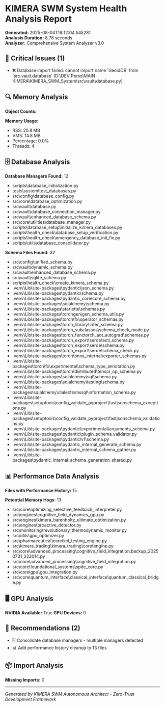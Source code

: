 # KIMERA SWM System Health Analysis Report

**Generated:** 2025-08-04T16:12:04.545281  
**Analysis Duration:** 8.78 seconds  
**Analyzer:** Comprehensive System Analyzer v3.0

## 🚨 Critical Issues (1)

- ❌ Database import failed: cannot import name 'GeoidDB' from 'src.vault.database' (D:\DEV Perso\MAIN KIMERA\KIMERA_SWM_System\src\vault\database.py)


## 🔍 Memory Analysis

**Object Counts:**

**Memory Usage:**
- RSS: 20.8 MB
- VMS: 14.8 MB  
- Percentage: 0.0%
- Threads: 4


## 🗄️ Database Analysis

**Database Managers Found:** 12
- scripts\database_initialization.py
- tests\system\test_databases.py
- src\config\database_config.py
- src\core\database_optimization.py
- src\vault\database.py
- src\vault\database_connection_manager.py
- src\vault\enhanced_database_schema.py
- src\core\utilities\database_manager.py
- scripts\database_setup\initialize_kimera_databases.py
- scripts\health_check\database_setup_verification.py
- scripts\health_check\emergency_database_init_fix.py
- scripts\utils\database_consolidator.py

**Schema Files Found:** 32
- src\config\unified_schema.py
- src\vault\dynamic_schema.py
- src\vault\enhanced_database_schema.py
- src\vault\sqlite_schema.py
- scripts\health_check\create_kimera_schema.py
- .venv\Lib\site-packages\pydantic\json_schema.py
- .venv\Lib\site-packages\pydantic\schema.py
- .venv\Lib\site-packages\pydantic_core\core_schema.py
- .venv\Lib\site-packages\sqlalchemy\schema.py
- .venv\Lib\site-packages\starlette\schemas.py
- .venv\Lib\site-packages\torchgen\gen_schema_utils.py
- .venv\Lib\site-packages\torch\fx\operator_schemas.py
- .venv\Lib\site-packages\torch\_library\infer_schema.py
- .venv\Lib\site-packages\torch\_subclasses\schema_check_mode.py
- .venv\Lib\site-packages\torch\_functorch\_aot_autograd\schemas.py
- .venv\Lib\site-packages\torch\_export\serde\aoti_schema.py
- .venv\Lib\site-packages\torch\_export\serde\schema.py
- .venv\Lib\site-packages\torch\_export\serde\schema_check.py
- .venv\Lib\site-packages\torch\onnx\_internal\exporter\_schemas.py
- .venv\Lib\site-packages\torch\fx\experimental\schema_type_annotation.py
- .venv\Lib\site-packages\torch\distributed\tensor\_op_schema.py
- .venv\Lib\site-packages\sqlalchemy\sql\schema.py
- .venv\Lib\site-packages\sqlalchemy\testing\schema.py
- .venv\Lib\site-packages\sqlalchemy\dialects\mssql\information_schema.py
- .venv\Lib\site-packages\setuptools\config\_validate_pyproject\fastjsonschema_exceptions.py
- .venv\Lib\site-packages\setuptools\config\_validate_pyproject\fastjsonschema_validations.py
- .venv\Lib\site-packages\pydantic\experimental\arguments_schema.py
- .venv\Lib\site-packages\pydantic\plugin\_schema_validator.py
- .venv\Lib\site-packages\pydantic\v1\schema.py
- .venv\Lib\site-packages\pydantic\_internal\_generate_schema.py
- .venv\Lib\site-packages\pydantic\_internal\_schema_gather.py
- .venv\Lib\site-packages\pydantic\_internal\_schema_generation_shared.py


## 📊 Performance Data Analysis

**Files with Performance History:** 15

**Potential Memory Hogs:** 13
- src\core\optimizing_selective_feedback_interpreter.py
- src\engines\cognitive_field_dynamics_gpu.py
- src\engines\kimera_barenholtz_ultimate_optimization.py
- src\engines\proactive_detector.py
- src\monitoring\revolutionary_thermodynamic_monitor.py
- src\utils\gpu_optimizer.py
- src\pharmaceutical\core\kcl_testing_engine.py
- src\kimera_trading\kimera_trading\core\engine.py
- src\core\advanced_processing\cognitive_field_integration.backup_20250731_223014.py
- src\core\advanced_processing\cognitive_field_integration.py
- src\core\foundational_systems\spde_core.py
- src\core\gpu\gpu_integration.py
- src\core\quantum_interface\classical_interface\quantum_classical_bridge.py


## 🖥️ GPU Analysis

**NVIDIA Available:** True
**GPU Devices:** 0


## 🔧 Recommendations (2)

- 🗄️ Consolidate database managers - multiple managers detected
- 📊 Add performance history cleanup to 13 files


## 📦 Import Analysis

**Missing Imports:** 0


---
*Generated by KIMERA SWM Autonomous Architect - Zero-Trust Development Framework*
